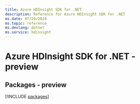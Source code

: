 ```yaml
---
title: Azure HDInsight SDK for .NET
description: Reference for Azure HDInsight SDK for .NET
ms.date: 07/29/2024
ms.topic: reference
ms.devlang: dotnet
ms.service: hdinsight
---
```

# Azure HDInsight SDK for .NET - preview
## Packages - preview
[!INCLUDE [packages](hdinsight-index.md)]